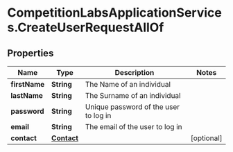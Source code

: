 # CompetitionLabsApplicationServices.CreateUserRequestAllOf

## Properties

Name | Type | Description | Notes
------------ | ------------- | ------------- | -------------
**firstName** | **String** | The Name of an individual | 
**lastName** | **String** | The Surname of an individual | 
**password** | **String** | Unique password of the user to log in | 
**email** | **String** | The email of the user to log in | 
**contact** | [**Contact**](Contact.md) |  | [optional] 


